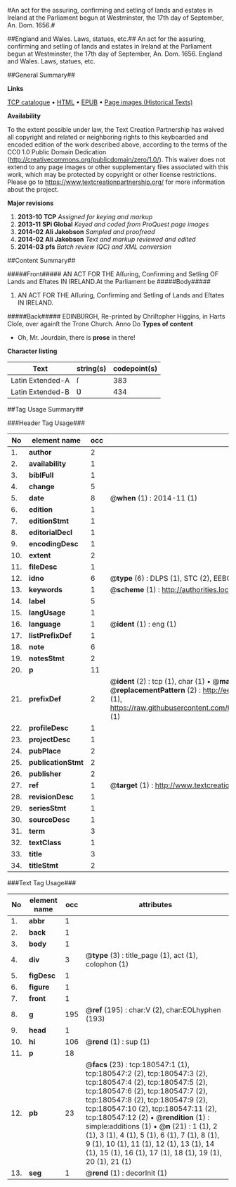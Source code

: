 #An act for the assuring, confirming and setling of lands and estates in Ireland at the Parliament begun at Westminster, the 17th day of September, An. Dom. 1656.#

##England and Wales. Laws, statues, etc.##
An act for the assuring, confirming and setling of lands and estates in Ireland at the Parliament begun at Westminster, the 17th day of September, An. Dom. 1656.
England and Wales. Laws, statues, etc.

##General Summary##

**Links**

[TCP catalogue](http://www.ota.ox.ac.uk/tcp/)  • 
[HTML](http://tei.it.ox.ac.uk/tcp/Texts-HTML/free/B09/B09027.html)  • 
[EPUB](http://tei.it.ox.ac.uk/tcp/Texts-EPUB/free/B09/B09027.epub) • 
[Page images (Historical Texts)](https://historicaltexts.jisc.ac.uk/eebo-61296988e)

**Availability**

To the extent possible under law, the Text Creation Partnership has waived all copyright and related or neighboring rights to this keyboarded and encoded edition of the work described above, according to the terms of the CC0 1.0 Public Domain Dedication (http://creativecommons.org/publicdomain/zero/1.0/). This waiver does not extend to any page images or other supplementary files associated with this work, which may be protected by copyright or other license restrictions. Please go to https://www.textcreationpartnership.org/ for more information about the project.

**Major revisions**

1. __2013-10__ __TCP__ *Assigned for keying and markup*
1. __2013-11__ __SPi Global__ *Keyed and coded from ProQuest page images*
1. __2014-02__ __Ali Jakobson__ *Sampled and proofread*
1. __2014-02__ __Ali Jakobson__ *Text and markup reviewed and edited*
1. __2014-03__ __pfs__ *Batch review (QC) and XML conversion*

##Content Summary##

#####Front#####
AN ACT FOR THE Aſſuring, Confirming and Setling OF Lands and Eſtates IN IRELAND.At the Parliament be
#####Body#####

1. AN ACT FOR THE Aſſuring, Confirming and Setling of Lands and Eſtates IN IRELAND.

#####Back#####
EDINBƲRGH, Re-printed by Chriſtopher Higgins, in Harts Cloſe, over againſt the Trone Church. Anno Do
**Types of content**

  * Oh, Mr. Jourdain, there is **prose** in there!

**Character listing**


|Text|string(s)|codepoint(s)|
|---|---|---|
|Latin Extended-A|ſ|383|
|Latin Extended-B|Ʋ|434|

##Tag Usage Summary##

###Header Tag Usage###

|No|element name|occ|attributes|
|---|---|---|---|
|1.|__author__|2||
|2.|__availability__|1||
|3.|__biblFull__|1||
|4.|__change__|5||
|5.|__date__|8| @__when__ (1) : 2014-11 (1)|
|6.|__edition__|1||
|7.|__editionStmt__|1||
|8.|__editorialDecl__|1||
|9.|__encodingDesc__|1||
|10.|__extent__|2||
|11.|__fileDesc__|1||
|12.|__idno__|6| @__type__ (6) : DLPS (1), STC (2), EEBO-CITATION (1), OCLC (1), VID (1)|
|13.|__keywords__|1| @__scheme__ (1) : http://authorities.loc.gov/ (1)|
|14.|__label__|5||
|15.|__langUsage__|1||
|16.|__language__|1| @__ident__ (1) : eng (1)|
|17.|__listPrefixDef__|1||
|18.|__note__|6||
|19.|__notesStmt__|2||
|20.|__p__|11||
|21.|__prefixDef__|2| @__ident__ (2) : tcp (1), char (1)  •  @__matchPattern__ (2) : ([0-9\-]+):([0-9IVX]+) (1), (.+) (1)  •  @__replacementPattern__ (2) : http://eebo.chadwyck.com/downloadtiff?vid=$1&page=$2 (1), https://raw.githubusercontent.com/textcreationpartnership/Texts/master/tcpchars.xml#$1 (1)|
|22.|__profileDesc__|1||
|23.|__projectDesc__|1||
|24.|__pubPlace__|2||
|25.|__publicationStmt__|2||
|26.|__publisher__|2||
|27.|__ref__|1| @__target__ (1) : http://www.textcreationpartnership.org/docs/. (1)|
|28.|__revisionDesc__|1||
|29.|__seriesStmt__|1||
|30.|__sourceDesc__|1||
|31.|__term__|3||
|32.|__textClass__|1||
|33.|__title__|3||
|34.|__titleStmt__|2||


###Text Tag Usage###

|No|element name|occ|attributes|
|---|---|---|---|
|1.|__abbr__|1||
|2.|__back__|1||
|3.|__body__|1||
|4.|__div__|3| @__type__ (3) : title_page (1), act (1), colophon (1)|
|5.|__figDesc__|1||
|6.|__figure__|1||
|7.|__front__|1||
|8.|__g__|195| @__ref__ (195) : char:V (2), char:EOLhyphen (193)|
|9.|__head__|1||
|10.|__hi__|106| @__rend__ (1) : sup (1)|
|11.|__p__|18||
|12.|__pb__|23| @__facs__ (23) : tcp:180547:1 (1), tcp:180547:2 (2), tcp:180547:3 (2), tcp:180547:4 (2), tcp:180547:5 (2), tcp:180547:6 (2), tcp:180547:7 (2), tcp:180547:8 (2), tcp:180547:9 (2), tcp:180547:10 (2), tcp:180547:11 (2), tcp:180547:12 (2)  •  @__rendition__ (1) : simple:additions (1)  •  @__n__ (21) : 1 (1), 2 (1), 3 (1), 4 (1), 5 (1), 6 (1), 7 (1), 8 (1), 9 (1), 10 (1), 11 (1), 12 (1), 13 (1), 14 (1), 15 (1), 16 (1), 17 (1), 18 (1), 19 (1), 20 (1), 21 (1)|
|13.|__seg__|1| @__rend__ (1) : decorInit (1)|
